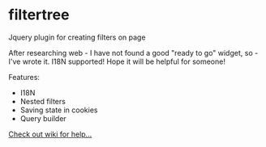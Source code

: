 filtertree
==========

Jquery plugin for creating filters on page

After researching web - I have not found a good "ready to go" widget, so - I've wrote it. I18N supported! Hope it will be helpful for someone!

Features:
- I18N
- Nested filters
- Saving state in cookies
- Query builder

[Check out wiki for help...](https://github.com/openvoipco/filtertree/wiki/Main-wiki---how-to)
